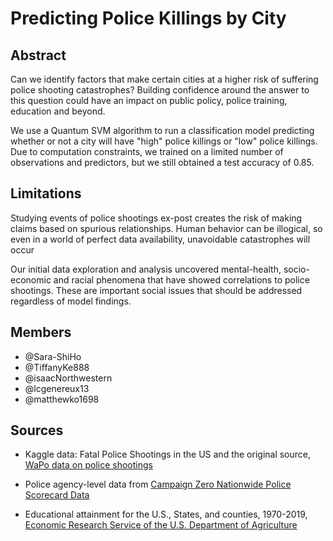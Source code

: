 # Predicting Police Killings by City

## Abstract

Can we identify factors that make certain cities at a higher risk of suffering police shooting catastrophes? Building confidence around the answer to this question could have an impact on public policy, police training, education and beyond.

We use a Quantum SVM algorithm to run a classification model predicting whether or not a city will have "high" police killings or "low" police killings. Due to computation constraints, we trained on a limited number of observations and predictors, but we still obtained a test accuracy of 0.85.

## Limitations

Studying events of police shootings ex-post creates the risk of making claims based on spurious relationships. Human behavior can be illogical, so even in a world of perfect data availability, unavoidable catastrophes will occur

Our initial data exploration and analysis uncovered mental-health, socio-economic and racial phenomena that have showed correlations to police shootings. These are important social issues that should be addressed regardless of model findings. 

## Members

 - @Sara-ShiHo
 - @TiffanyKe888
 - @isaacNorthwestern
 - @lcgenereux13
 - @matthewko1698

## Sources

 - Kaggle data: Fatal Police Shootings in the US and the original source, [WaPo data on police shootings](https://github.com/washingtonpost/data-police-shootings)

 - Police agency-level data from [Campaign Zero Nationwide Police Scorecard Data](https://drive.google.com/drive/folders/1iivJXgHgyXF9RR-wKYLnpXwXRCGVXlpE)

 - Educational attainment for the U.S., States, and counties, 1970-2019, [Economic Research Service of the U.S. Department of Agriculture](https://www.ers.usda.gov/data-products/county-level-data-sets/download-data/)
